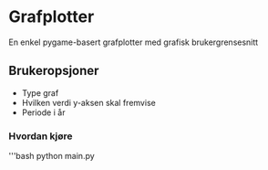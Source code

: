 # Grafplotter

En enkel pygame-basert grafplotter med grafisk brukergrensesnitt

## Brukeropsjoner

- Type graf
- Hvilken verdi y-aksen skal fremvise
- Periode i år

### Hvordan kjøre

'''bash
python main.py